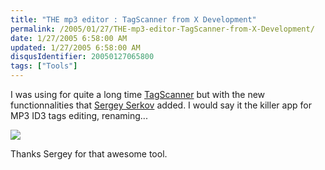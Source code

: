 ```yaml
---
title: "THE mp3 editor : TagScanner from X Development"
permalink: /2005/01/27/THE-mp3-editor-TagScanner-from-X-Development/
date: 1/27/2005 6:58:00 AM
updated: 1/27/2005 6:58:00 AM
disqusIdentifier: 20050127065800
tags: ["Tools"]
---
```




I was using for quite a long time [TagScanner](http://xdev.narod.ru/tagscan_e.htm) but with the new 
functionnalities that [Sergey 
Serkov](mailto:xdev@narod.ru) added. I would say it the killer app for MP3 ID3 tags editing, 
renaming...
<!-- more -->

![](http://membres.lycos.fr/lkempe//shotb.jpg)  

Thanks Sergey 
for that awesome tool.
